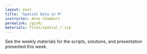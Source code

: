 ```yaml
---
layout: post
title: "Spatial Data in R"
instructor: Anne Chambers
permalink: /gisR/
materials: files/spatial_r.zip
---
```


See the weekly materials for the scripts, solutions, and presentation presented this week.